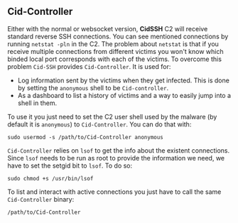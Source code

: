 ## Cid-Controller
Either with the normal or websocket version, **CidSSH** C2 will receive standard reverse SSH connections. You can see mentioned connections by running `netstat -pln` in the C2. The problem about `netstat` is that if you receive multiple connections from different victims you won't know which binded local port corresponds with each of the victims. To overcome this problem `Cid-SSH` provides `Cid-Controller`. It is used for:

- Log information sent by the victims when they get infected. This is done by setting the `anonymous` shell to be `Cid-controller`.
- As a dashboard to list a history of victims and a way to easily jump into a shell in them.

To use it you just need to set the C2 user shell used by the malware (by default it is `anonymous`) to `Cid-Controller`. You can do that with:

```
sudo usermod -s /path/to/Cid-Controller anonymous
```

`Cid-Controller` relies on `lsof` to get the info about the existent connections. Since `lsof` needs to be run as root to provide the information we need, we have to set the setgid bit to `lsof`. To do so:

```
sudo chmod +s /usr/bin/lsof
```


To list and interact with active connections you just have to call the same `Cid-Controller` binary:

```
/path/to/Cid-Controller
```

